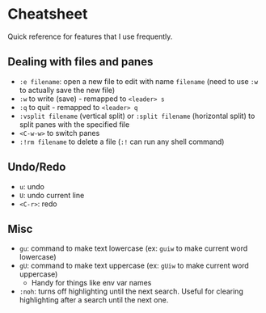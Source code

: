 # Cheatsheet

Quick reference for features that I use frequently.

## Dealing with files and panes

* `:e filename`: open a new file to edit with name `filename` (need to use `:w` to actually save the new file)
* `:w` to write (save) - remapped to `<leader> s`
* `:q` to quit - remapped to `<leader> q`
* `:vsplit filename` (vertical split) or `:split filename` (horizontal split) to split panes with the specified file
* `<C-w-w>` to switch panes
* `:!rm filename` to delete a file (`:!` can run any shell command)

## Undo/Redo

* `u`: undo
* `U`: undo current line
* `<C-r>`: redo

## Misc

* `gu`: command to make text lowercase (ex: `guiw` to make current word lowercase)
* `gU`: command to make text uppercase (ex: `gUiw` to make current word uppercase)
  * Handy for things like env var names
* `:noh`: turns off highlighting until the next search. Useful for clearing highlighting after a search until the next one.
